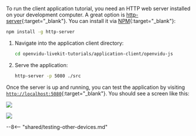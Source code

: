 To run the client application tutorial, you need an HTTP web server installed on your development computer. A great option is [http-server](https://github.com/http-party/http-server){:target="\_blank"}. You can install it via [NPM](https://docs.npmjs.com/downloading-and-installing-node-js-and-npm){:target="\_blank"}:

```bash
npm install -g http-server
```

1. Navigate into the application client directory:

    ```bash
    cd openvidu-livekit-tutorials/application-client/openvidu-js
    ```

2. Serve the application:

    ```bash
    http-server -p 5080 ./src
    ```

Once the server is up and running, you can test the application by visiting [`http://localhost:5080`](http://localhost:5080){:target="\_blank"}. You should see a screen like this:

<div class="grid-container">

<div class="grid-50"><p><a class="glightbox" href="../../../assets/images/application-clients/join-js.png" data-type="image" data-width="100%" data-height="auto" data-desc-position="bottom"><img src="../../../assets/images/application-clients/join-js.png" loading="lazy"/></a></p></div>

<div class="grid-50"><p><a class="glightbox" href="../../../assets/images/application-clients/room-js.png" data-type="image" data-width="100%" data-height="auto" data-desc-position="bottom"><img src="../../../assets/images/application-clients/room-js.png" loading="lazy"/></a></p></div>

</div>

--8<-- "shared/testing-other-devices.md"
